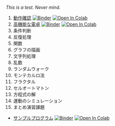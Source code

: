 *This is a test. Never mind.*

1. [動作確認](https://github.com/tueda/PS2020SS/blob/develop/notebooks/01_%E5%8B%95%E4%BD%9C%E7%A2%BA%E8%AA%8D.ipynb) [![Binder](https://mybinder.org/badge_logo.svg)](https://mybinder.org/v2/gh/tueda/PS2020SS/develop?filepath=notebooks/01_%E5%8B%95%E4%BD%9C%E7%A2%BA%E8%AA%8D.ipynb) [![Open In Colab](https://colab.research.google.com/assets/colab-badge.svg)](https://colab.research.google.com/github/tueda/PS2020SS/blob/develop/notebooks/01_%E5%8B%95%E4%BD%9C%E7%A2%BA%E8%AA%8D.ipynb)
1. [高機能な電卓](https://github.com/tueda/PS2020SS/blob/develop/notebooks/02_%E9%AB%98%E6%A9%9F%E8%83%BD%E3%81%AA%E9%9B%BB%E5%8D%93.ipynb) [![Binder](https://mybinder.org/badge_logo.svg)](https://mybinder.org/v2/gh/tueda/PS2020SS/develop?filepath=notebooks/02_%E9%AB%98%E6%A9%9F%E8%83%BD%E3%81%AA%E9%9B%BB%E5%8D%93.ipynb) [![Open In Colab](https://colab.research.google.com/assets/colab-badge.svg)](https://colab.research.google.com/github/tueda/PS2020SS/blob/develop/notebooks/02_%E9%AB%98%E6%A9%9F%E8%83%BD%E3%81%AA%E9%9B%BB%E5%8D%93.ipynb)
1. 条件判断
1. 反復処理
1. 関数
1. グラフの描画
1. 文字列処理
1. 乱数
1. ランダムウォーク
1. モンテカルロ法
1. フラクタル
1. セルオートマトン
1. 方程式の解
1. 運動のシミュレーション
1. まとめ演習課題

- [サンプルプログラム](https://github.com/tueda/PS2020SS/blob/develop/notebooks/99_%E3%82%B5%E3%83%B3%E3%83%97%E3%83%AB%E3%83%97%E3%83%AD%E3%82%B0%E3%83%A9%E3%83%A0.ipynb) [![Binder](https://mybinder.org/badge_logo.svg)](https://mybinder.org/v2/gh/tueda/PS2020SS/develop?filepath=notebooks/99_%E3%82%B5%E3%83%B3%E3%83%97%E3%83%AB%E3%83%97%E3%83%AD%E3%82%B0%E3%83%A9%E3%83%A0.ipynb) [![Open In Colab](https://colab.research.google.com/assets/colab-badge.svg)](https://colab.research.google.com/github/tueda/PS2020SS/blob/develop/notebooks/99_%E3%82%B5%E3%83%B3%E3%83%97%E3%83%AB%E3%83%97%E3%83%AD%E3%82%B0%E3%83%A9%E3%83%A0.ipynb)
